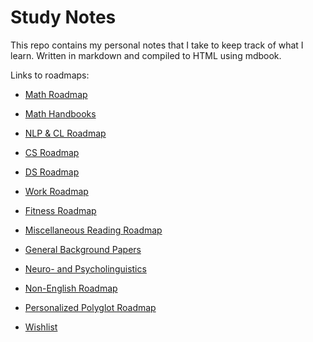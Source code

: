 # Study Notes

This repo contains my personal notes that I take to keep track of what I learn.
Written in markdown and compiled to HTML using mdbook.

Links to roadmaps:

* [Math Roadmap](https://www.notion.so/isaacriley/Math-Roadmap-56469961413643eda505fd6ee49306a7)

* [Math Handbooks](https://www.notion.so/isaacriley/Math-Handbooks-58f99365ac5f46a3bd230128b74bc086)

* [NLP & CL Roadmap](https://www.notion.so/isaacriley/NLP-CL-Roadmap-205cbedc7fe14bf7bdf7eb70ec3650e4)

* [CS Roadmap](https://www.notion.so/isaacriley/CS-Roadmap-4c5170d2c5b347c78d2f3afb89534225)

* [DS Roadmap](https://www.notion.so/isaacriley/DS-Roadmap-ef09ebe82f4d477b85cb2ad0a7c27d09)

* [Work Roadmap](https://www.notion.so/isaacriley/Work-Roadmap-6f30fc9d100f4cbe8f5dddd2a80c14ff?pvs=4)

* [Fitness Roadmap](https://www.notion.so/isaacriley/Fitness-und-Routinen-7eb2579bfe2545af8eea3d59c7dd3468)

* [Miscellaneous Reading Roadmap](https://www.notion.so/isaacriley/Miscellaneous-Reading-Roadmap-7f0fa819a3f045319650a8ce170914c5)

* [General Background Papers](https://www.notion.so/isaacriley/General-Background-Papers-063c579499e9480487761b899af3f28a)

* [Neuro- and Psycholinguistics](https://www.notion.so/isaacriley/Neuro-and-Psycholinguistics-7ca04f85d42645f5ba255bc0c3224525)

* [Non-English Roadmap](https://www.notion.so/isaacriley/Non-English-Roadmap-8c60d4f46196423189d8cdd757056d40)

* [Personalized Polyglot Roadmap](https://www.notion.so/isaacriley/Personalized-Polyglot-Roadmap-da0ead801b6946f09b9462209a56205d)

* [Wishlist](https://www.notion.so/isaacriley/Wishlist-fa8561082c5540f084fea66c949141b0)
